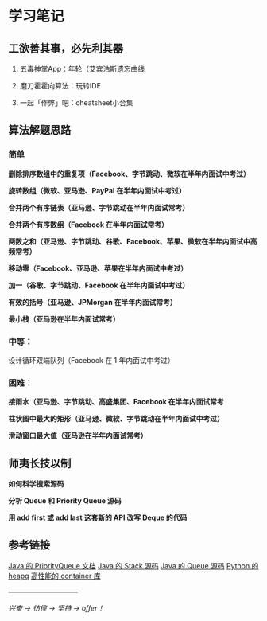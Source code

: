 # 学习笔记

## 工欲善其事，必先利其器
1. 五毒神掌App：年轮（艾宾浩斯遗忘曲线


2. 磨刀霍霍向算法：玩转IDE


3. 一起「作弊」吧：cheatsheet小合集


## 算法解题思路
### 简单
**删除排序数组中的重复项（Facebook、字节跳动、微软在半年内面试中考过）**


**旋转数组（微软、亚马逊、PayPal 在半年内面试中考过）**


**合并两个有序链表（亚马逊、字节跳动在半年内面试常考）**


**合并两个有序数组（Facebook 在半年内面试常考）**


**两数之和（亚马逊、字节跳动、谷歌、Facebook、苹果、微软在半年内面试中高频常考）**


**移动零（Facebook、亚马逊、苹果在半年内面试中考过）**


**加一（谷歌、字节跳动、Facebook 在半年内面试中考过）**



**有效的括号（亚马逊、JPMorgan 在半年内面试常考）**


**最小栈（亚马逊在半年内面试常考）**


### 中等：
设计循环双端队列（Facebook 在 1 年内面试中考过）


### 困难：
**接雨水（亚马逊、字节跳动、高盛集团、Facebook 在半年内面试常考**



**柱状图中最大的矩形（亚马逊、微软、字节跳动在半年内面试中考过）**



**滑动窗口最大值（亚马逊在半年内面试常考）**




## 师夷长技以制

**如何科学搜索源码**

**分析 Queue 和 Priority Queue 源码**

**用 add first 或 add last 这套新的 API 改写 Deque 的代码**



## 参考链接
[Java 的 PriorityQueue 文档](https://docs.oracle.com/javase/10/docs/api/java/util/PriorityQueue.html)
[Java 的 Stack 源码](http://developer.classpath.org/doc/java/util/Stack-source.html)
[Java 的 Queue 源码](http://fuseyism.com/classpath/doc/java/util/Queue-source.html)
[Python 的 heapq](https://docs.python.org/2/library/heapq.html)
[高性能的 container 库](https://docs.python.org/2/library/collections.html)

——————————

*兴奋 -> 彷徨 -> 坚持 -> offer！*
